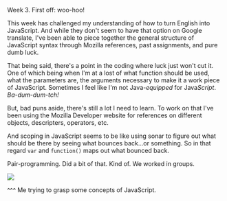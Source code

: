 Week 3. First off: woo-hoo!

This week has challenged my understanding of how to turn English into JavaScript. And while they don't seem to have that option on Google translate, I've been able to piece together the general structure of JavaScript syntax through Mozilla references, past assignments, and pure dumb luck. 

That being said, there's a point in the coding where luck just won't cut it. One of which being when I'm at a lost of what function should be used, what the parameters are, the arguments necessary to make it a work piece of JavaScript. 
Sometimes I feel like I'm not Java-<em>equipped</em> for Java<em>Script</em>. <em>Ba-dum-dum-tch!</em>

But, bad puns aside, there's still a lot I need to learn. To work on that I've been using the Mozilla Developer website for references on different objects, descripters, operators, etc. 

And scoping in JavaScript seems to be like using sonar to figure out what should be there by seeing what bounces back...or something. So in that regard `var` and `function()` maps out what bounced back. 

Pair-programming. Did a bit of that. Kind of. We worked in groups. 

<img src="https://media.giphy.com/media/seXDJPWScjklO/giphy.gif"/> 

^^^ Me trying to grasp some concepts of JavaScript.
